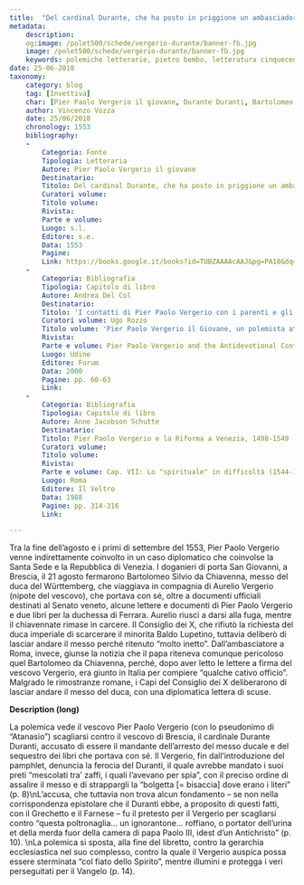 ```yaml
---
title:  "Del cardinal Durante, che ha posto in priggione un ambasciador di uno di maggiori principi dell’Imperio"
metadata:
	description: 
	og:image: /polet500/schede/vergerio-durante/banner-fb.jpg
	image: /polet500/schede/vergerio-durante/banner-fb.jpg
	keywords: polemiche letterarie, pietro bembo, letteratura cinquecento
date: 25-06-2018
taxonomy:
	category: blog
    tag: [Invettiva]
    char: [Pier Paolo Vergerio il giovane, Durante Duranti, Bartolomeo Silvio da Chiavenna, Baldo Lupetino, Cristoforo del Württemberg]
    author: Vincenzo Vozza
    date: 25/06/2018
    chronology: 1553
    bibliography:
    -
        Categoria: Fonte
        Tipologia: Letteraria
        Autore: Pier Paolo Vergerio il giovane
        Destinatario: 
        Titolo: Del cardinal Durante, che ha posto in priggione un ambasciador di uno di maggiori principi dell’Imperio
        Curatori volume: 
        Titolo volume: 
        Rivista: 
        Parte e volume: 
        Luogo: s.l.
        Editore: s.e.
        Data: 1553
        Pagine: 
        Link: https://books.google.it/books?id=TUBZAAAAcAAJ&pg=PA10&dq=Del+cardinal+Durante,+che+ha+posto+in+priggione+un+ambasciador&hl=it&sa=X&ved=0ahUKEwj77duEoJ_cAhWNqaQKHW5pCxsQ6AEIKjAA#v=onepage&q&f=false
    -
        Categoria: Bibliografia
        Tipologia: Capitolo di libro
        Autore: Andrea Del Col
        Destinatario: 
        Titolo: 'I contatti di Pier Paolo Vergerio con i parenti e gli amici italiani dopo l''esilio'
        Curatori volume: Ugo Rozzo
        Titolo volume: 'Pier Paolo Vergerio il Giovane, un polemista attraverso l''Europa del Cinquecento. Convengo internazionale di studi.'
        Rivista: 
        Parte e volume: Pier Paolo Vergerio and the Antidevotional Controversy
        Luogo: Udine
        Editore: Forum
        Data: 2000
        Pagine: pp. 60-63
        Link: 
    -
        Categoria: Bibliografia
        Tipologia: Capitolo di libro
        Autore: Anne Jacobson Schutte
        Destinatario: 
        Titolo: Pier Paolo Vergerio e la Riforma a Venezia, 1498-1549
        Curatori volume: 
        Titolo volume: 
        Rivista: 
        Parte e volume: Cap. VII: Lo "spirituale" in difficoltà (1544-1546)
        Luogo: Roma
        Editore: Il Veltro
        Data: 1988
        Pagine: pp. 314-316
        Link: 

---
```


Tra la fine dell’agosto e i primi di settembre del 1553, Pier Paolo Vergerio venne indirettamente coinvolto in un caso diplomatico che coinvolse la Santa Sede e la Repubblica di Venezia. I doganieri di porta San Giovanni, a Brescia, il 21 agosto fermarono Bartolomeo Silvio da Chiavenna, messo del duca del Württemberg, che viaggiava in compagnia di Aurelio Vergerio (nipote del vescovo), che portava con sé, oltre a documenti ufficiali destinati al Senato veneto, alcune lettere e documenti di Pier Paolo Vergerio e due libri per la duchessa di Ferrara. Aurelio riuscì a darsi alla fuga, mentre il chiavennate rimase in carcere. Il Consiglio dei X, che rifiutò la richiesta del duca imperiale di scarcerare il minorita Baldo Lupetino, tuttavia deliberò di lasciar andare il messo perché ritenuto “molto inetto”. Dall’ambasciatore a Roma, invece, giunse la notizia che il papa riteneva comunque pericoloso quel Bartolomeo da Chiavenna, perché, dopo aver letto le lettere a firma del vescovo Vergerio, era giunto in Italia per compiere “qualche cativo officio”. Malgrado le rimostranze romane, i Capi del Consiglio dei X deliberarono di lasciar andare il messo del duca, con una diplomatica lettera di scuse.

**Description (long)**

La polemica vede il vescovo Pier Paolo Vergerio (con lo pseudonimo di “Atanasio”) scagliarsi contro il vescovo di Brescia, il cardinale Durante Duranti, accusato di essere il mandante dell’arresto del messo ducale e del sequestro dei libri che portava con sé. Il Vergerio, fin dall’introduzione del pamphlet, denuncia la ferocia del Duranti, il quale avrebbe mandato i suoi preti “mescolati tra’ zaffi, i quali l’avevano per spia”, con il preciso ordine di assalire il messo e di strappargli la “bolgetta [= bisaccia] dove erano i literi” (p. 8)\nL’accusa, che tuttavia non trova alcun fondamento – se non nella corrispondenza epistolare che il Duranti ebbe, a proposito di questi fatti, con il Grechetto e il Farnese – fu il pretesto per il Vergerio per scagliarsi contro “questa poltronaglia… un ignorantone… roffiano, o portator dell’urina et della merda fuor della camera di papa Paolo III, idest d’un Antichristo” (p. 10). \nLa polemica si sposta, alla fine del libretto, contro la gerarchia ecclesiastica nel suo complesso, contro la quale il Vergerio auspica possa essere sterminata “col fiato dello Spirito”, mentre illumini e protegga i veri perseguitati per il Vangelo (p. 14).


